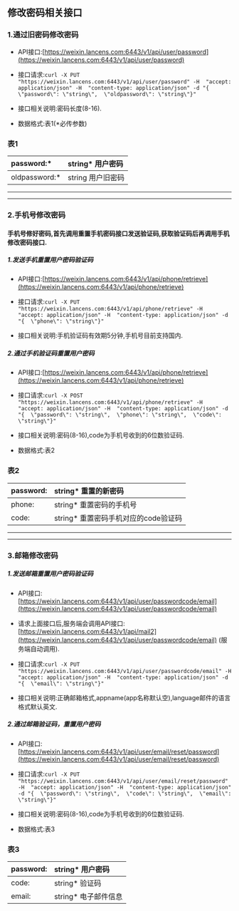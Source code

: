 ## 修改密码相关接口

### 1.通过旧密码修改密码

* API接口:[https://weixin.lancens.com:6443/v1/api/user/password](https://weixin.lancens.com:6443/v1/api/user/password)

* 接口请求:`curl -X PUT "https://weixin.lancens.com:6443/v1/api/user/password" -H  "accept: application/json" -H  "content-type: application/json" -d "{  \"password\": \"string\",  \"oldpassword\": \"string\"}"`

* 接口相关说明:密码长度\(8-16\).

* 数据格式:表1\(\*必传参数\)

### 表1

| password:\* | string\* 用户密码 |
| :--- | :--- |
| oldpassword:\* | string 用户旧密码 |

---

---

### 2.手机号修改密码

#### 手机号修好密码,首先调用重置手机密码接口发送验证码,获取验证码后再调用手机修改密码接口.

##### 1.发送手机重置用户密码验证码

* API接口:[https://weixin.lancens.com:6443/v1/api/phone/retrieve](https://weixin.lancens.com:6443/v1/api/phone/retrieve)

* 接口请求:`curl -X PUT "https://weixin.lancens.com:6443/v1/api/phone/retrieve" -H  "accept: application/json" -H  "content-type: application/json" -d "{  \"phone\": \"string\"}"`

* 接口相关说明:手机验证码有效期5分钟,手机号目前支持国内.

##### 2.通过手机验证码重置用户密码

* API接口:[https://weixin.lancens.com:6443/v1/api/phone/retrieve](https://weixin.lancens.com:6443/v1/api/phone/retrieve)

* 接口请求:`curl -X POST "https://weixin.lancens.com:6443/v1/api/phone/retrieve" -H  "accept: application/json" -H  "content-type: application/json" -d "{  \"password\": \"string\",  \"phone\": \"string\",  \"code\": \"string\"}"`

* 接口相关说明:密码\(8-16\),code为手机号收到的6位数验证码.

* 数据格式:表2

### 表2

| password: | string\* 重置的新密码 |
| :--- | :--- |
| phone: | string\* 重置密码的手机号 |
| code: | string\* 重置密码手机对应的code验证码 |

---

---

### 3.邮箱修改密码

##### 1.发送邮箱重置用户密码验证码

* API接口:[https://weixin.lancens.com:6443/v1/api/user/passwordcode/email](https://weixin.lancens.com:6443/v1/api/user/passwordcode/email)

* 请求上面接口后,服务端会调用API接口:[https://weixin.lancens.com:6443/v1/api/mail2](https://weixin.lancens.com:6443/v1/api/user/passwordcode/email) \(服务端自动调用\).

* 接口请求:`curl -X PUT "https://weixin.lancens.com:6443/v1/api/user/passwordcode/email" -H  "accept: application/json" -H  "content-type: application/json" -d "{  \"email\": \"string\"}"`

* 接口相关说明:正确邮箱格式,appname\(app名称默认空\),language邮件的语言格式默认英文.

##### 2.通过邮箱验证码，重置用户密码

* API接口:[https://weixin.lancens.com:6443/v1/api/user/email/reset/password](https://weixin.lancens.com:6443/v1/api/user/email/reset/password)

* 接口请求:`curl -X PUT "https://weixin.lancens.com:6443/v1/api/user/email/reset/password" -H  "accept: application/json" -H  "content-type: application/json" -d "{  \"password\": \"string\",  \"code\": \"string\",  \"email\": \"string\"}"`

* 接口相关说明:密码\(8-16\),code为手机号收到的6位数验证码.

* 数据格式:表3

### 表3

| password: | string\* 用户密码 |
| :--- | :--- |
| code: | string\* 验证码 |
| email: | string\* 电子邮件信息 |



